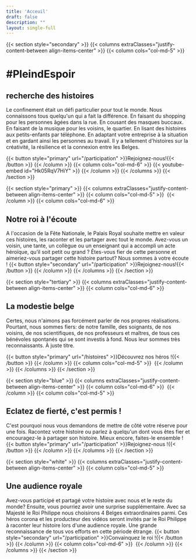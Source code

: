 ```yaml
---
title: 'Acceuil'
draft: false
description: ""
layout: single-full
---
```


{{< section style="secondary" >}}
{{< columns extraClasses="justify-content-between align-items-center" >}}
{{< column cols="col-md-5" >}}
# #PleindEspoir
## recherche des histoires
Le confinement était un défi particulier pour tout le monde. Nous connaissons tous quelqu'un qui a fait la différence. En faisant du shopping pour les personnes âgées dans la rue. En cousant des masques buccaux. En faisant de la musique pour les voisins, le quartier. En lisant des histoires aux petits-enfants par téléphone. En adaptant votre entreprise à la situation et en gardant ainsi les personnes au travail. Il y a tellement d'histoires sur la créativité, la résilience et la connexion entre les Belges.

{{< button style="primary" url="/participation" >}}Rejoignez-nous!{{< /button >}}
{{< /column >}}
{{< column cols="col-md-6" >}}
{{< youtube-embed id="Hk05RqV7HiY" >}}
{{< /column >}}
{{< /columns >}}
{{< /section >}}

{{< section style="primary" >}}
{{< columns extraClasses="justify-content-between align-items-center" >}}
{{< column cols="col-md-5" >}}
<img src="/img/Herowit.png" alt="" class="img-fluid" />
{{< /column >}}
{{< column cols="col-md-6" >}}
## Notre roi à l'écoute
A l'occasion de la Fête Nationale, le Palais Royal souhaite mettre en valeur ces histoires, les raconter et les partager avec tout le monde. Avez-vous un voisin, une tante, un collègue ou un enseignant qui a accompli un acte héroïque, qu’il soit petit ou grand ? Êtes-vous fier de cette personne et aimeriez-vous partager cette histoire partout? Nous sommes à votre écoute !
{{< button style="secondary" url="/participation" >}}Rejoignez-nous!{{< /button >}}
{{< /column >}}
{{< /columns >}}
{{< /section >}}

{{< section style="tertiary" >}}
{{< columns extraClasses="justify-content-between align-items-center" >}}
{{< column cols="col-md-6" >}}
## La modestie belge
Certes, nous n'aimons pas forcément parler de nos propres réalisations. Pourtant, nous sommes fiers: de notre famille, des soignants, de nos voisins, de nos scientifiques, de nos professeurs et maîtres, de tous ces bénévoles spontanés qui se sont investis à fond. Nous leur sommes très reconnaissants. À juste titre. 

{{< button style="primary" url="/histoires" >}}Découvrez nos héros !{{< /button >}}
{{< /column >}}
{{< column cols="col-md-5" >}}
<img src="/img/KermisWit.png" alt="" class="img-fluid" />
{{< /column >}}
{{< /columns >}}
{{< /section >}}

{{< section style="blue" >}}
{{< columns extraClasses="justify-content-between align-items-center" >}}
{{< column cols="col-md-6" >}}
<img src="/img/Doneer_Hero.png" alt="" class="img-fluid" />
{{< /column >}}
{{< column cols="col-md-5" >}}
## Eclatez de fierté, c'est permis !
C'est pourquoi nous vous demandons de mettre de côté votre réserve pour une fois. Racontez votre histoire ou parlez à quelqu'un dont vous êtes fier et encouragez-le à partager son histoire. Mieux encore, faites-le ensemble !
{{< button style="primary" url="/participation" >}}Rejoignez-nous !{{< /button >}}
{{< /column >}}
{{< /columns >}}
{{< /section >}}

{{< section style="white" >}}
{{< columns extraClasses="justify-content-between align-items-center" >}}
{{< column cols="col-md-5" >}}
## Une audience royale
Avez-vous participé et partagé votre histoire avec nous et le reste du monde? Ensuite, vous pourriez avoir une surprise supplémentaire. Avec sa Majesté le Roi Philippe nous choisirons 4 Belges extraordinaires parmi. Ces héros corona et les producteur des vidéos seront invités par le Roi Philippe à raconter leur histoire lors d'une audience royale. Une grande reconnaissance de tous vos efforts en cette période étrange. 
{{< button style="secondary" url="/participation" >}}Convainquez le roi !{{< /button >}}
{{< /column >}}
{{< column cols="col-md-6" >}}
<img src="/img/HeroZwart.png" alt="" class="img-fluid" />
{{< /column >}}
{{< /columns >}}
{{< /section >}}
